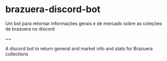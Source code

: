 # brazuera-discord-bot

Um bot para retornar informações gerais e de mercado sobre as coleções de brazuera no discord

~~

A discord bot to return general and market info and stats for Brazuera collections